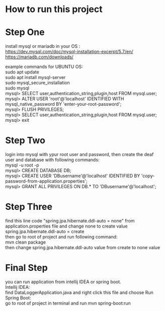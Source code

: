 # How to run this project

# Step One
install mysql or mariadb in your OS :<br>
https://dev.mysql.com/doc/mysql-installation-excerpt/5.7/en/<br>
https://mariadb.com/downloads/<br>

example commands for UBUNTU OS:<br>
sudo apt update<br>
sudo apt install mysql-server<br>
sudo mysql_secure_installation<br>
sudo mysql<br>
mysql> SELECT user,authentication_string,plugin,host FROM mysql.user;<br>
mysql> ALTER USER 'root'@'localhost' IDENTIFIED WITH mysql_native_password BY 'enter-your-root-password';<br>
mysql> FLUSH PRIVILEGES;<br>
mysql> SELECT user,authentication_string,plugin,host FROM mysql.user;<br>
mysql> exit<br>

# Step Two
login into mysql with ypur root user and password, then create the deaf user and database with following commands:<br>
mysql -u root -p<br>
mysql> CREATE DATABASE DB;<br>
mysql> CREATE USER 'DBusername'@'localhost' IDENTIFIED BY 'copy-password-from-application.properties';<br>
mysql> GRANT ALL PRIVILEGES ON DB.* TO 'DBusername'@'localhost';<br>

# Step Three
find this line code "spring.jpa.hibernate.ddl-auto = none" from application.properties file and change none to create value<br>
spring.jpa.hibernate.ddl-auto = create<br>
then go to root of project and run following command:<br>
mvn clean package<br>
then change spring.jpa.hibernate.ddl-auto value from create to none value<br>

# Final Step
you can run application from intellij IDEA or spring boot.<br>
Intellij IDEA:<br>
find DataLoggerApplication.java and right click this file and choose Run<br>
Spring Boot:<br>
go to root of project in terminal and run mvn spring-boot:run

